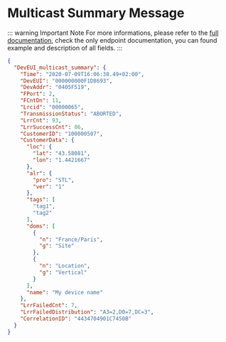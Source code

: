 # Multicast Summary Message
::: warning Important Note
For more informations, please refer to the [full documentation](https://oss-api.thingpark.com/tpw/7.3/Core-Network/lrc-as-tunnel-lorawan/documentation-tunnel-lrc-to-as-lorawan.html#/), check the only endpoint documentation, you can found example and description of all fields.
:::

```json
{
  "DevEUI_multicast_summary": {
    "Time": "2020-07-09T16:06:38.49+02:00",
    "DevEUI": "000000000F1D8693",
    "DevAddr": "0405F519",
    "FPort": 2,
    "FCntDn": 11,
    "Lrcid": "00000065",
    "TransmissionStatus": "ABORTED",
    "LrrCnt": 93,
    "LrrSuccessCnt": 86,
    "CustomerID": "100000507",
    "CustomerData": {
      "loc": {
        "lat": "43.58081",
        "lon": "1.4421667"
      },
      "alr": {
        "pro": "STL",
        "ver": "1"
      },
      "tags": [
        "tag1",
        "tag2"
      ],
      "doms": [
        {
          "n": "France/Paris",
          "g": "Site"
        },
        {
          "n": "Location",
          "g": "Vertical"
        }
      ],
      "name": "My device name"
    },
    "LrrFailedCnt": 7,
    "LrrFailedDistribution": "A3=2,D0=7,DC=3",
    "CorrelationID": "4434704901C7450B"
  }
}
```
